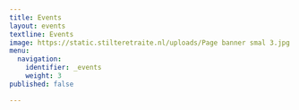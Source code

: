 ```yaml
---
title: Events
layout: events
textline: Events
image: https://static.stilteretraite.nl/uploads/Page banner smal 3.jpg
menu:
  navigation:
    identifier: _events
    weight: 3
published: false

---
```

